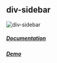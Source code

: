 ## div-sidebar

![div-sidebar](https://arodic.github.com/components/div-sidebar/preview.png "div-sidebar")

##### [Documentation](http://arodic.github.com/components/div-sidebar/)
##### [Demo](http://arodic.github.com/components/div-sidebar/demo.html)